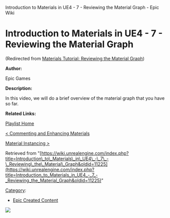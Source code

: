 Introduction to Materials in UE4 - 7 - Reviewing the Material Graph - Epic Wiki                     

Introduction to Materials in UE4 - 7 - Reviewing the Material Graph
===================================================================

(Redirected from [Materials Tutorial: Reviewing the Material Graph](/index.php?title=Materials_Tutorial:_Reviewing_the_Material_Graph&redirect=no "Materials Tutorial: Reviewing the Material Graph"))

  

**Author:**

Epic Games

**Description:**

In this video, we will do a brief overview of the material graph that you have so far.

**Related Links:**

[Playlist Home](/Category:Epic_Video_Playlists "Category:Epic Video Playlists")

[< Commenting and Enhancing Materials](/Introduction_to_Materials_in_UE4_-_6_-_Commenting_and_Enhancing_Materials "Introduction to Materials in UE4 - 6 - Commenting and Enhancing Materials")

[Material Instancing >](/Introduction_to_Materials_in_UE4_-_8_-_Material_Instancing "Introduction to Materials in UE4 - 8 - Material Instancing")

Retrieved from "[https://wiki.unrealengine.com/index.php?title=Introduction\_to\_Materials\_in\_UE4\_-\_7\_-\_Reviewing\_the\_Material\_Graph&oldid=11225](https://wiki.unrealengine.com/index.php?title=Introduction_to_Materials_in_UE4_-_7_-_Reviewing_the_Material_Graph&oldid=11225)"

[Category](/Special:Categories "Special:Categories"):

*   [Epic Created Content](/Category:Epic_Created_Content "Category:Epic Created Content")

  ![](https://tracking.unrealengine.com/track.png)